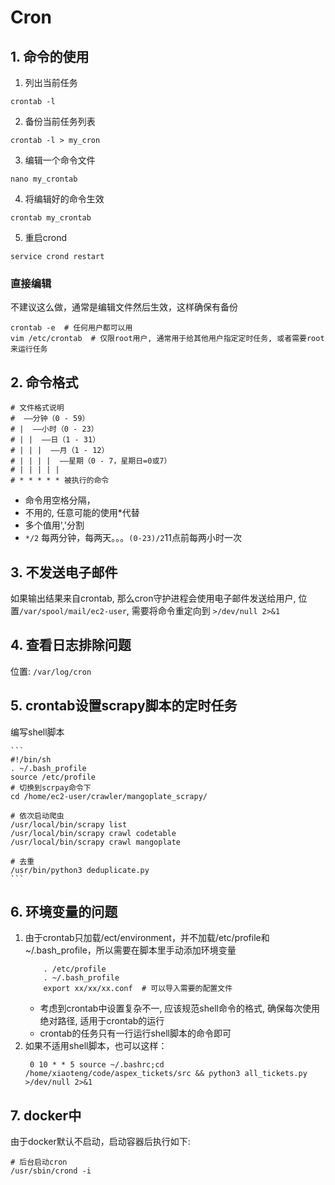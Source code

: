 # Cron

## 1. 命令的使用

1. 列出当前任务
```
crontab -l 
```
2. 备份当前任务列表	
```
crontab -l > my_cron   
```
3. 编辑一个命令文件      
```
nano my_crontab
```
4. 将编辑好的命令生效  
```
crontab my_crontab 
```
5. 重启crond
```
service crond restart
```

### 直接编辑
不建议这么做，通常是编辑文件然后生效，这样确保有备份
```
crontab -e  # 任何用户都可以用
vim /etc/crontab  # 仅限root用户, 通常用于给其他用户指定定时任务, 或者需要root来运行任务
```

## 2. 命令格式
	
```
# 文件格式说明
#  ——分钟（0 - 59）
# |  ——小时（0 - 23）
# | |  ——日（1 - 31）
# | | |  ——月（1 - 12）
# | | | |  ——星期（0 - 7，星期日=0或7）
# | | | | |
# * * * * * 被执行的命令
```
- 命令用空格分隔， 
- 不用的, 任意可能的使用*代替
- 多个值用','分割
- `*/2` 每两分钟，每两天。。。`(0-23)/2`11点前每两小时一次

## 3. 不发送电子邮件

如果输出结果来自crontab, 那么cron守护进程会使用电子邮件发送给用户, 位置```/var/spool/mail/ec2-user```, 需要将命令重定向到 ```>/dev/null 2>&1```


## 4. 查看日志排除问题

位置: ```/var/log/cron```

## 5. crontab设置scrapy脚本的定时任务

编写shell脚本

    ```
    #!/bin/sh
    . ~/.bash_profile
    source /etc/profile
    # 切换到scrpay命令下
    cd /home/ec2-user/crawler/mangoplate_scrapy/

    # 依次启动爬虫
    /usr/local/bin/scrapy list
    /usr/local/bin/scrapy crawl codetable
    /usr/local/bin/scrapy crawl mangoplate

    # 去重
    /usr/bin/python3 deduplicate.py
    ```


## 6. 环境变量的问题
1. 由于crontab只加载/ect/environment，并不加载/etc/profile和~/.bash_profile，所以需要在脚本里手动添加环境变量
    ```
        . /etc/profile
        . ~/.bash_profile
        export xx/xx/xx.conf  # 可以导入需要的配置文件
    ```
   - 考虑到crontab中设置复杂不一, 应该规范shell命令的格式, 确保每次使用绝对路径, 适用于crontab的运行
   - crontab的任务只有一行运行shell脚本的命令即可
2. 如果不适用shell脚本，也可以这样：
   ```
    0 10 * * 5 source ~/.bashrc;cd /home/xiaoteng/code/aspex_tickets/src && python3 all_tickets.py >/dev/null 2>&1
   ```

## 7. docker中
由于docker默认不启动，启动容器后执行如下:
```
# 后台启动cron
/usr/sbin/crond -i
```
